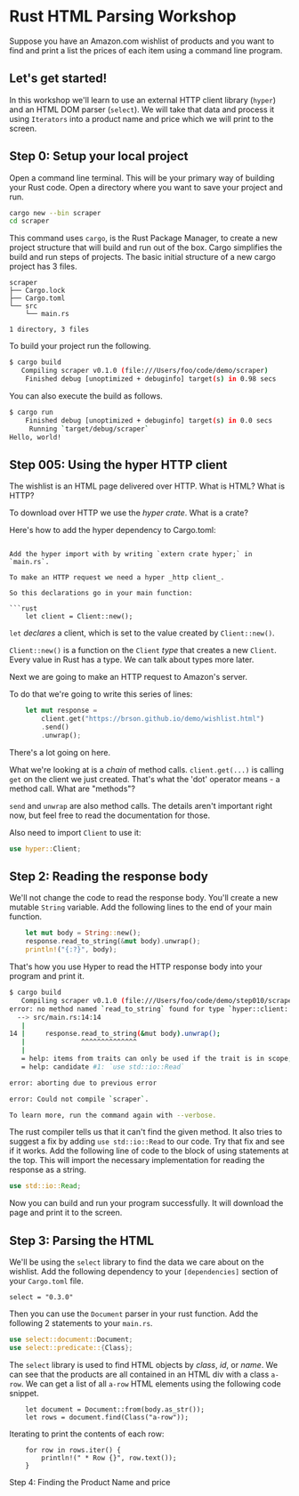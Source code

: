 # Rust HTML Parsing Workshop

Suppose you have an Amazon.com wishlist of products and you want to find and
print a list the prices of each item using a command line program.

## Let's get started!

In this workshop we'll learn to use an external HTTP client library (`hyper`)
and an HTML DOM parser (`select`). We will take that data and process it using
`Iterators` into a product name and price which we will print to the screen.

## Step 0: Setup your local project

Open a command line terminal. This will be your primary way of building your
Rust code. Open a directory where you want to save your project and run.

```sh
cargo new --bin scraper
cd scraper
```

This command uses `cargo`, is the Rust Package Manager, to create a new project
structure that will build and run out of the box. Cargo simplifies the build and 
run steps of projects. The basic initial structure of a new cargo project has 3 
files.

```
scraper
├── Cargo.lock
├── Cargo.toml
└── src
    └── main.rs

1 directory, 3 files
```

To build your project run the following. 

```sh
$ cargo build
   Compiling scraper v0.1.0 (file:///Users/foo/code/demo/scraper)
    Finished debug [unoptimized + debuginfo] target(s) in 0.98 secs
```

You can also execute the build as follows.

```sh
$ cargo run
    Finished debug [unoptimized + debuginfo] target(s) in 0.0 secs
     Running `target/debug/scraper`
Hello, world!
```


## Step 005: Using the hyper HTTP client

The wishlist is an HTML page delivered over HTTP. What is HTML? What
is HTTP?

To download over HTTP we use the _hyper_ _crate_. What is a crate?

Here's how to add the hyper dependency to Cargo.toml:

```

Add the hyper import with by writing `extern crate hyper;` in `main.rs`.

To make an HTTP request we need a hyper _http client_.

So this declarations go in your main function:

```rust
    let client = Client::new();
```

`let` _declares_ a client, which is set to the value created
by `Client::new()`.

`Client::new()` is a function on the `Client` _type_ that creates a
new `Client`. Every value in Rust has a type. We can talk about types
more later.

Next we are going to make an HTTP request to Amazon's server.

To do that we're going to write this series of lines:

```rust
    let mut response =
        client.get("https://brson.github.io/demo/wishlist.html")
        .send()
        .unwrap();
```

There's a lot going on here.

What we're looking at is a _chain_ of method calls. `client.get(...)`
is calling `get` on the client we just created. That's what the 'dot'
operator means - a method call. What are "methods"?

`send` and `unwrap` are also method calls. The details aren't important
right now, but feel free to read the documentation for those.

Also need to import `Client` to use it:

```rust
use hyper::Client;
```

## Step 2: Reading the response body

We'll not change the code to read the response body. You'll create a new mutable 
`String` variable. Add the following lines to the end of your main function.

```rust
    let mut body = String::new();
    response.read_to_string(&mut body).unwrap();
    println!("{:?}", body);
```  

That's how you use Hyper to read the HTTP response body into your program and 
print it. 

```sh
$ cargo build          
   Compiling scraper v0.1.0 (file:///Users/foo/code/demo/step010/scraper)
error: no method named `read_to_string` found for type `hyper::client::Response` in the current scope
  --> src/main.rs:14:14
   |
14 |     response.read_to_string(&mut body).unwrap();
   |              ^^^^^^^^^^^^^^
   |
   = help: items from traits can only be used if the trait is in scope; the following trait is implemented but not in scope, perhaps add a `use` for it:
   = help: candidate #1: `use std::io::Read`

error: aborting due to previous error

error: Could not compile `scraper`.

To learn more, run the command again with --verbose.
```

The rust compiler tells us that it can't find the given method. It also tries to 
suggest a fix by adding `use std::io::Read` to our code. Try that fix and see if 
it works. Add the following line of code to the block of using statements at the 
top. This will import the necessary implementation for reading the response as a 
string. 

```rust
use std::io::Read;
```

Now you can build and run your program successfully. It will download the page and 
print it to the screen. 

## Step 3: Parsing the HTML

We'll be using the `select` library to find the data we care about on the 
wishlist. Add the following dependency to your `[dependencies]` section of your 
`Cargo.toml` file. 

```
select = "0.3.0"
```

Then you can use the `Document` parser in your rust function. Add the following 2 
statements to your `main.rs`. 

```rust
use select::document::Document;
use select::predicate::{Class};
```

The `select` library is used to find HTML objects by _class_, _id_, or _name_. We 
can see that the products are all contained in an HTML div with a class `a-row`. 
We can get a list of all `a-row` HTML elements using the following code snippet.  

```
    let document = Document::from(body.as_str());
    let rows = document.find(Class("a-row"));
```

Iterating to print the contents of each row:

```
    for row in rows.iter() {
        println!(" * Row {}", row.text());
    }
```

Step 4: Finding the Product Name and price

